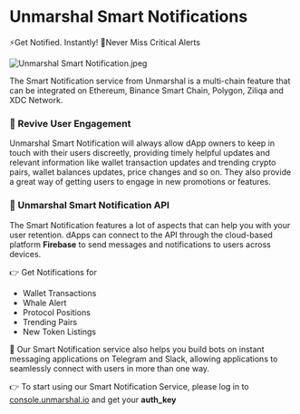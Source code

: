 # Unmarshal Smart Notifications
⚡️Get Notified. Instantly! 🔔Never Miss Critical Alerts

![Unmarshal Smart Notification.jpeg](https://stoplight.io/api/v1/projects/cHJqOjk4NzE5/images/VeCx5Al40CE)

The Smart Notification service from Unmarshal is a multi-chain feature that can be integrated on Ethereum, Binance Smart Chain, Polygon, Ziliqa and XDC Network.

### 🔄 Revive User Engagement
Unmarshal Smart Notification will always allow dApp owners to keep in touch with their users discreetly, providing timely helpful updates and relevant information like wallet transaction updates and trending crypto pairs, wallet balances updates, price changes and so on. They also provide a great way of getting users to engage in new promotions or features.

### 💬 Unmarshal Smart Notification API

The Smart Notification features a lot of aspects that can help you with your user retention. dApps can connect to the API through the cloud-based platform **Firebase** to send messages and notifications to users across devices.

👉 Get Notifications for
- Wallet Transactions
- Whale Alert
- Protocol Positions
- Trending Pairs
- New Token Listings

🤖 Our Smart Notification service also helps you build bots on instant messaging applications on Telegram and Slack, allowing applications to seamlessly connect with users in more than one way.

👉 To start using our Smart Notification Service, please log in to [console.unmarshal.io](https://console.unmarshal.io) and get your **auth_key**
